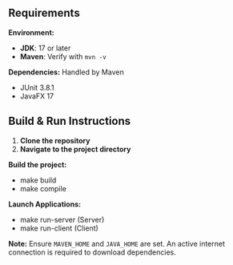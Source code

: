 ## Requirements

**Environment:**

- **JDK**: 17 or later
- **Maven**: Verify with `mvn -v`

**Dependencies:** Handled by Maven

- JUnit 3.8.1
- JavaFX 17

## Build & Run Instructions

1. **Clone the repository**
2. **Navigate to the project directory**

**Build the project:**

- make build
- make compile

**Launch Applications:**

- make run-server (Server)
- make run-client (Client)

**Note:** Ensure `MAVEN_HOME` and `JAVA_HOME` are set. An active internet connection is required to download dependencies.

